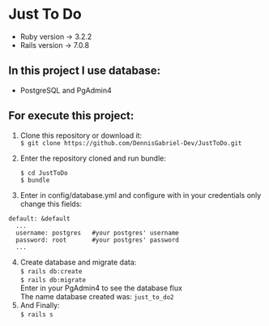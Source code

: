 # Just To Do 
* Ruby version -> 3.2.2
* Rails version -> 7.0.8

## In this project I use database:
* PostgreSQL and PgAdmin4

## For execute this project:
1. Clone this repository or download it:<br>
    ```$ git clone https://github.com/DennisGabriel-Dev/JustToDo.git```

2. Enter the repository cloned and run bundle:<br>
    ```
    $ cd JustToDo
    $ bundle    
   ```
4. Enter in config/database.yml and configure with in your credentials
only change this fields: <br>
```
default: &default
  ...
  username: postgres   #your postgres' username
  password: root       #your postgres' password
  ...
```
4. Create database and migrate data:<br>
    ```$ rails db:create```<br>
    ```$ rails db:migrate```<br>
    Enter in your PgAdmin4 to see the database flux <br>
    The name database created was: `just_to_do2`
5. And Finally: <br>
  ```$ rails s```
